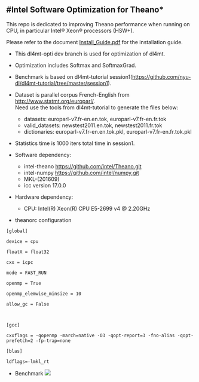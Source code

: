 #Intel Software Optimization for Theano*
---

This repo is dedicated to improving Theano performance when running on CPU, in particular Intel® Xeon® processors (HSW+).

Please refer to the document [Install_Guide.pdf](https://github.com/intel/theano/blob/master/Install_Guide.pdf) for the installation guide.


* This dl4mt-opti dev branch is used for optimization of dl4mt.
* Optimization includes Softmax and SoftmaxGrad.

* Benchmark is based on dl4mt-tutorial session1(https://github.com/nyu-dl/dl4mt-tutorial/tree/master/session1).
* Dataset is parallel corpus French-English from http://www.statmt.org/europarl/. <br />
  Need use the tools from dl4mt-tutorial to generate the files below:
     * datasets: europarl-v7.fr-en.en.tok, europarl-v7.fr-en.fr.tok
     * valid_datasets: newstest2011.en.tok, newstest2011.fr.tok
     * dictionaries: europarl-v7.fr-en.en.tok.pkl, europarl-v7.fr-en.fr.tok.pkl

* Statistics time is 1000 iters total time in session1.
* Software dependency:
     * intel-theano https://github.com/intel/Theano.git
     * intel-numpy  https://github.com/intel/numpy.git
     * MKL-(201609)
     * icc version 17.0.0
* Hardware dependency:
     * CPU: Intel(R) Xeon(R) CPU E5-2699 v4 @ 2.20GHz

* theanorc configuration
<pre><code>[global]<br />
device = cpu<br />
floatX = float32<br />
cxx = icpc<br />
mode = FAST_RUN<br />
openmp = True<br />
openmp_elemwise_minsize = 10<br />
allow_gc = False<br />
<br />
[gcc]<br />
cxxflags = -qopenmp -march=native -O3 -qopt-report=3 -fno-alias -qopt-prefetch=2 -fp-trap=none<br />
[blas]<br />
ldflags=-lmkl_rt<br /></code></pre>

* Benchmark
![](https://raw.githubusercontent.com/intel/Theano/dl4mt-opti/doc/images/simple-encoder-decoder_benchmark.png)
